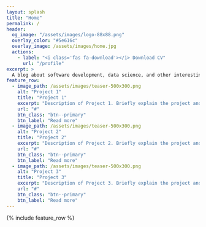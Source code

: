 ```yaml
---
layout: splash
title: "Home"
permalink: /
header:
  og_image: "/assets/images/logo-88x88.png"
  overlay_color: "#5e616c"
  overlay_image: /assets/images/home.jpg
  actions:
    - label: "<i class='fas fa-download'></i> Download CV"
      url: "/profile"
excerpt: >
  A blog about software development, data science, and other interesting topics.
feature_row:
  - image_path: /assets/images/teaser-500x300.png
    alt: "Project 1"
    title: "Project 1"
    excerpt: "Description of Project 1. Briefly explain the project and its significance."
    url: "#"
    btn_class: "btn--primary"
    btn_label: "Read more"
  - image_path: /assets/images/teaser-500x300.png
    alt: "Project 2"
    title: "Project 2"
    excerpt: "Description of Project 2. Briefly explain the project and its significance."
    url: "#"
    btn_class: "btn--primary"
    btn_label: "Read more"
  - image_path: /assets/images/teaser-500x300.png
    alt: "Project 3"
    title: "Project 3"
    excerpt: "Description of Project 3. Briefly explain the project and its significance."
    url: "#"
    btn_class: "btn--primary"
    btn_label: "Read more"
---
```


{% include feature_row %}